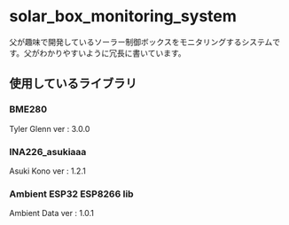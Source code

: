 # solar_box_monitoring_system
父が趣味で開発しているソーラー制御ボックスをモニタリングするシステムです。父がわかりやすいように冗長に書いています。

## 使用しているライブラリ

### BME280

Tyler Glenn
ver : 3.0.0

### INA226_asukiaaa

Asuki Kono
ver : 1.2.1

### Ambient ESP32 ESP8266 lib

Ambient Data
ver : 1.0.1

